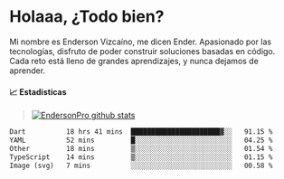 
# Holaaa, ¿Todo bien?

Mi nombre es Enderson Vizcaíno, me dicen Ender. Apasionado por las tecnologías, disfruto de poder construir soluciones basadas en código. Cada reto está lleno de grandes aprendizajes, y nunca dejamos de aprender. 

#### :chart_with_upwards_trend: Estadisticas
> [![EndersonPro github stats](https://github-readme-stats.vercel.app/api?username=endersonpro&theme=vue-dark&show_icons=true)](https://github.com/anuraghazra/github-readme-stats) 


<!--START_SECTION:waka-->

```txt
Dart          18 hrs 41 mins  ██████████████████████▓░░   91.15 %
YAML          52 mins         █░░░░░░░░░░░░░░░░░░░░░░░░   04.25 %
Other         18 mins         ▒░░░░░░░░░░░░░░░░░░░░░░░░   01.54 %
TypeScript    14 mins         ▒░░░░░░░░░░░░░░░░░░░░░░░░   01.15 %
Image (svg)   7 mins          ░░░░░░░░░░░░░░░░░░░░░░░░░   00.58 %
```

<!--END_SECTION:waka-->

[website]: https://endersonpro.github.io/portfolio/
[twitter]: https://twitter.com/endersonj_
[youtube]: https://youtube.com/ByEnderson
[instagram]: https://instagram.com/endersonvizc
[linkedin]: https://www.linkedin.com/in/enderson-vizcaino-2aa927175/
